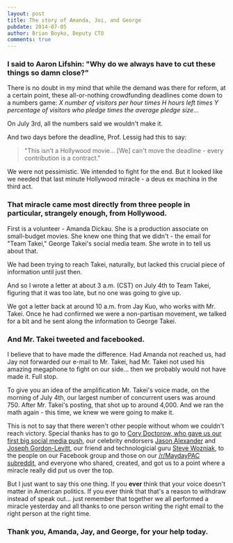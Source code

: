 ```yaml
---
layout: post
title: The story of Amanda, Joi, and George
pubdate: 2014-07-05
author: Brian Boyko, Deputy CTO
comments: true
---
```


### I said to Aaron Lifshin: "Why do we always have to cut these things so damn close?"

There is no doubt in my mind that while the demand was there for reform, at a certain point, these all-or-nothing crowdfunding deadlines come down to a numbers game: *X number of visitors per hour times H hours left times Y percentage of visitors who pledge times the average pledge size...*

On July 3rd, all the numbers said we wouldn't make it.  

And two days before the deadline, Prof. Lessig had this to say:

> "This isn't a Hollywood movie... [We] can't move the deadline - every contribution is a contract."

We were not pessimistic. We intended to fight for the end. But it looked like we needed that last minute Hollywood miracle - a deus ex machina in the third act.  

### That miracle came most directly from three people in particular, strangely enough, from Hollywood. 

First is a volunteer - Amanda Dickau. She is a production associate on small-budget movies.  She knew one thing that we didn't - the email for "Team Takei," George Takei's social media team.  She wrote in to tell us about that. 

We had been trying to reach Takei, naturally, but lacked this crucial piece of information until just then.  

And so I wrote a letter at about 3 a.m. (CST) on July 4th to Team Takei, figuring that it was too late, but no one was going to give up.  

We got a letter back at around 10 a.m. from Jay Kuo, who works with Mr. Takei. Once he had confirmed we were a non-partisan movement, we talked for a bit and he sent along the information to George Takei. 

### And Mr. Takei tweeted and facebooked.  

I believe that to have made the difference.  Had Amanda not reached us, had Jay not forwarded our e-mail to Mr. Takei, had Mr. Takei not used his amazing megaphone to fight on our side... then we probably would not have made it.  Full stop.  

To give you an idea of the amplification Mr. Takei's voice made, on the morning of July 4th, our largest number of concurrent users was around 750.  After Mr. Takei's posting, that shot up to around 4,000. And we ran the math again - this time, we knew we were going to make it. 

This is not to say that there weren't other people without whom we couldn't reach victory. Special thanks has to go to [Cory Doctorow, who gave us our first big social media push](http://boingboing.net/2014/05/01/mayday-larry-lessig-launches.html), our celebrity endorsers [Jason Alexander](https://mayday.us/jason-alexander/) and [Joseph Gordon-Levitt](https://mayday.us/jgl/), our friend and technologicial guru [Steve Wozniak](https://mayday.us/internethasasuperpac/), to the people on our Facebook group and those on our [/r/MaydayPAC subreddit](http://maydaypac.reddit.com/), and everyone who shared, created, and got us to a point where a miracle really did put us over the top. 

But I just want to say this one thing.  If you **ever** think that your voice doesn't matter in American politics.  If you ever think that that's a reason to withdraw instead of speak out... just remember that together we all performed a miracle yesterday and all thanks to one person writing the right email to the right person at the right time.  

### Thank you, Amanda, Jay, and George, for your help today.  

